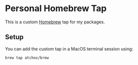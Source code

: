 # Personal Homebrew Tap

This is a custom [Homebrew](https://brew.sh) tap for my packages.

## Setup

You can add the custom tap in a MacOS terminal session using:

```bash
brew tap atchox/brew
```
